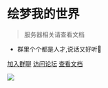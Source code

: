 # 绘梦我的世界

> 服务器相关请查看文档

- 群里个个都是人才,说话又好听🌹

[加入群聊](https://jq.qq.com/?_wv=1027&k=WwignUAQ)
[访问论坛](http://play.pdumc.top:233/)
[查看文档](README.md)

![](./imgs/background.jpg)
